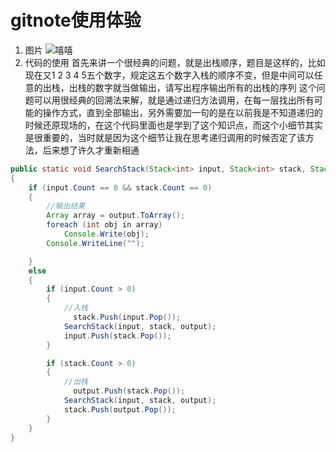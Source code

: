 # gitnote使用体验
1. 图片
	![嘻嘻](0)
2. 代码的使用
首先来讲一个很经典的问题，就是出栈顺序，题目是这样的，比如现在又1 2 3 4 5五个数字，规定这五个数字入栈的顺序不变，但是中间可以任意的出栈，出栈的数字就当做输出，请写出程序输出所有的出栈的序列
这个问题可以用很经典的回溯法来解，就是通过递归方法调用，在每一层找出所有可能的操作方式，直到全部输出，另外需要加一句的是在以前我是不知道递归的时候还原现场的，在这个代码里面也是学到了这个知识点，而这个小细节其实是很重要的，当时就是因为这个细节让我在思考递归调用的时候否定了该方法，后来想了许久才重新相通
```JAVA
public static void SearchStack(Stack<int> input, Stack<int> stack, Stack<int> output)
{
    if (input.Count == 0 && stack.Count == 0)
    {
        //输出结果
        Array array = output.ToArray();
        foreach (int obj in array)
            Console.Write(obj);
        Console.WriteLine("");

    }
    else
    {
        if (input.Count > 0)
        {
            //入栈
              stack.Push(input.Pop());
            SearchStack(input, stack, output);
            input.Push(stack.Pop());
        }

        if (stack.Count > 0)
        {
            //出栈
              output.Push(stack.Pop());
            SearchStack(input, stack, output);
            stack.Push(output.Pop());
        }
    }
}

```

